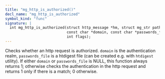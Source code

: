 ```yaml
---
title: "mg_http_is_authorized()"
decl_name: "mg_http_is_authorized"
symbol_kind: "func"
signature: |
  int mg_http_is_authorized(struct http_message *hm, struct mg_str path,
                            const char *domain, const char *passwords_file,
                            int flags);
---
```


Checks whether an http request is authorized. `domain` is the authentication
realm, `passwords_file` is a htdigest file (can be created e.g. with
`htdigest` utility). If either `domain` or `passwords_file` is NULL, this
function always returns 1; otherwise checks the authentication in the
http request and returns 1 only if there is a match; 0 otherwise. 

